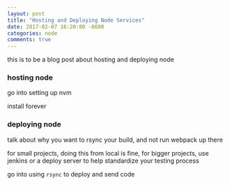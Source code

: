 ```yaml
---
layout: post
title: "Hosting and Deploying Node Services"
date: 2017-02-07 16:20:00 -0600
categories: node
comments: true
---
```


this is to be a blog post about hosting and deploying node



### hosting node

go into setting up nvm

install forever

### deploying node

talk about why you want to rsync your build, and not run webpack up there

for small projects, doing this from local is fine, for bigger projects, use
jenkins or a deploy server to help standardize your testing process

go into using `rsync` to deploy and send code
